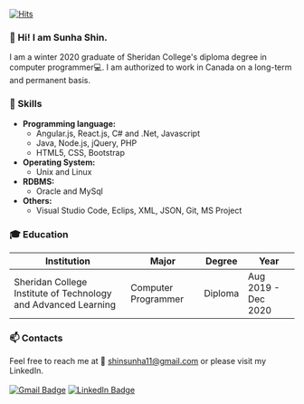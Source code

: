 [![Hits](https://hits.seeyoufarm.com/api/count/incr/badge.svg?url=https%3A%2F%2Fgithub.com%2Fsunha-shin&count_bg=%2379C83D&title_bg=%23555555&icon=&icon_color=%23E7E7E7&title=hits&edge_flat=false)](https://hits.seeyoufarm.com)
### 👋 Hi! I am Sunha Shin. ###
I am a winter 2020 graduate of Sheridan College's diploma degree in computer programmer:computer:. I am authorized to work in Canada on a long-term and permanent basis.<br>


### :purple_heart: Skills ###
* **Programming language:**
     * Angular.js, React.js, C# and .Net, Javascript<br>
     * Java, Node.js, jQuery, PHP<br> 
     * HTML5, CSS, Bootstrap<br>
* **Operating System:** 
     * Unix and Linux<br>
* **RDBMS:** 
     * Oracle and MySql <br>
* **Others:** 
     * Visual Studio Code, Eclips, XML, JSON, Git, MS Project<br>


### :mortar_board: Education ###
|Institution|Major|Degree|Year|
|-----------|-----|------|----|
|Sheridan College Institute of Technology and Advanced Learning|Computer Programmer|Diploma|Aug 2019 - Dec 2020|


### :mailbox: Contacts ###

Feel free to reach me at :e-mail: shinsunha11@gmail.com or please visit my LinkedIn. <br><br>
[![Gmail Badge](https://img.shields.io/badge/Gmail-D14836?style=flat-square&logo=Gmail&logoColor=white)](mailto:shinsunha11@gmail.com)
[![LinkedIn Badge](http://img.shields.io/badge/-LinkedIn-0072b1?style=flat&logo=linkedin&link=https://www.linkedin.com/in/sunha-shin/)](https://www.linkedin.com/in/sunha-shin/)
<br>
<!--
**sunha-shin/sunha-shin** is a ✨ _special_ ✨ repository because its `README.md` (this file) appears on your GitHub profile.

Here are some ideas to get you started:

- 🔭 I’m currently working on ...
- 🌱 I’m currently learning ...
- 👯 I’m looking to collaborate on ...
- 🤔 I’m looking for help with ...
- 💬 Ask me about ...
- 📫 How to reach me: ...
- 😄 Pronouns: ...
- ⚡ Fun fact: ...
[![Gmail Badge](https://img.shields.io/badge/Gmail-D14836?style=for-the-badge&logo=gmail&logoColor=white)](mailto:shinsunha11@gmail.com)<br>
-->

